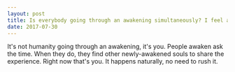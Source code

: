 ```yaml
---
layout: post
title: Is everybody going through an awakening simultaneously? I feel as though something in humanity is changing. What does this mean?
date: 2017-07-30
---
```


<p>It's not humanity going through an awakening, it's you. People awaken ask the time. When they do, they find other newly-awakened souls to share the experience. Right now that's you. It happens naturally, no need to rush it.</p>
